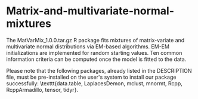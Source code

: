 # Matrix-and-multivariate-normal-mixtures

The MatVarMix_1.0.0.tar.gz R package fits mixtures of matrix-variate and multivariate normal distributions via EM-based algorithms.
EM-EM initializations are implemented for random starting values.
Ten common information criteria can be computed once the model is fitted to the data. 

Please note that the following packages, already listed in the DESCRIPTION file, must be pre-installed on the user's system to install our package successfully:
\texttt{data.table, LaplacesDemon, mclust, mnormt, Rcpp, RcppArmadillo, tensor, tidyr}.
